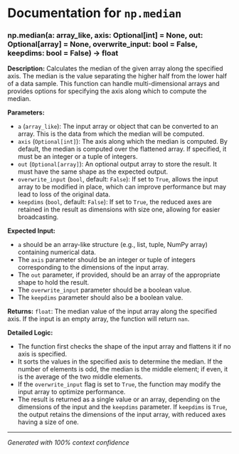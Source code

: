 # Documentation for `np.median`

### np.median(a: array_like, axis: Optional[int] = None, out: Optional[array] = None, overwrite_input: bool = False, keepdims: bool = False) -> float

**Description:**
Calculates the median of the given array along the specified axis. The median is the value separating the higher half from the lower half of a data sample. This function can handle multi-dimensional arrays and provides options for specifying the axis along which to compute the median.

**Parameters:**
- `a` (`array_like`): The input array or object that can be converted to an array. This is the data from which the median will be computed.
- `axis` (`Optional[int]`): The axis along which the median is computed. By default, the median is computed over the flattened array. If specified, it must be an integer or a tuple of integers.
- `out` (`Optional[array]`): An optional output array to store the result. It must have the same shape as the expected output.
- `overwrite_input` (`bool`, default: `False`): If set to `True`, allows the input array to be modified in place, which can improve performance but may lead to loss of the original data.
- `keepdims` (`bool`, default: `False`): If set to `True`, the reduced axes are retained in the result as dimensions with size one, allowing for easier broadcasting.

**Expected Input:**
- `a` should be an array-like structure (e.g., list, tuple, NumPy array) containing numerical data.
- The `axis` parameter should be an integer or tuple of integers corresponding to the dimensions of the input array.
- The `out` parameter, if provided, should be an array of the appropriate shape to hold the result.
- The `overwrite_input` parameter should be a boolean value.
- The `keepdims` parameter should also be a boolean value.

**Returns:**
`float`: The median value of the input array along the specified axis. If the input is an empty array, the function will return `nan`.

**Detailed Logic:**
- The function first checks the shape of the input array and flattens it if no axis is specified.
- It sorts the values in the specified axis to determine the median. If the number of elements is odd, the median is the middle element; if even, it is the average of the two middle elements.
- If the `overwrite_input` flag is set to `True`, the function may modify the input array to optimize performance.
- The result is returned as a single value or an array, depending on the dimensions of the input and the `keepdims` parameter. If `keepdims` is `True`, the output retains the dimensions of the input array, with reduced axes having a size of one.

---
*Generated with 100% context confidence*
